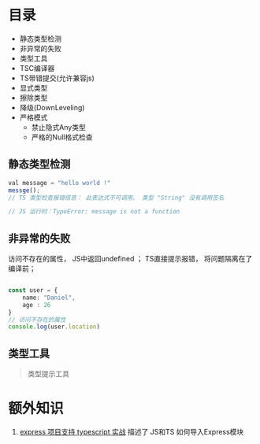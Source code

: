 # 目录 
- 静态类型检测
- 非异常的失败
- 类型工具
- TSC编译器
- TS带错提交(允许兼容js)
- 显式类型
- 擦除类型
- 降级(DownLeveling)
- 严格模式
  - 禁止隐式Any类型
  - 严格的Null格式检查


## 静态类型检测

```typescript
val message = "hello world !"
messge();
// TS 类型检查报错信息： 此表达式不可调用。 类型 "String" 没有调用签名

// JS 运行时：TypeError: message is not a function
```
## 非异常的失败

访问不存在的属性， JS中返回undefined ； TS直接提示报错， 将问题隔离在了 编译前；


```typescript

const user = {
    name: "Daniel",
    age : 26
}
// 访问不存在的属性
console.log(user.location)
```

## 类型工具
> 类型提示工具




# 额外知识
1. [express 项目支持 typescript 实战](https://www.jianshu.com/p/aec04b6734e6)  描述了 JS和TS 如何导入Express模块